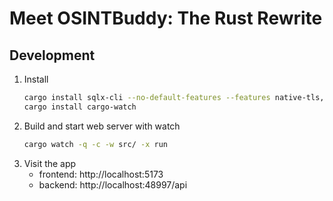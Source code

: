 # Meet OSINTBuddy: The Rust Rewrite


## Development

1. Install
   ```bash
   cargo install sqlx-cli --no-default-features --features native-tls,postgres
   cargo install cargo-watch
   ```
2. Build and start web server with watch
   ```bash
   cargo watch -q -c -w src/ -x run
   ```
3. Visit the app
   - frontend: http://localhost:5173
   - backend: http://localhost:48997/api
   
